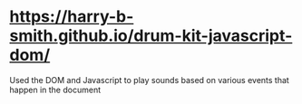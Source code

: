 # https://harry-b-smith.github.io/drum-kit-javascript-dom/
Used the DOM and Javascript to play sounds based on various events that happen in the document
